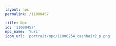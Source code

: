 ```yaml
---
layout: npc
permalink: /11000457

title: Npc
id: '11000457'
npc_name: 'Yuri'
icon_url: 'portrait/npc/11000254_cashhair2_p.png'
---
```

